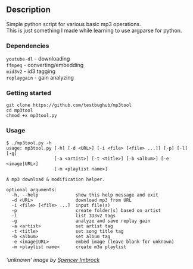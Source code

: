## Description
Simple python script for various basic mp3 operations.  
This is just something I made while learning to use argparse for python.

### Dependencies
`youtube-dl` - downloading  
`ffmpeg` - converting/embedding  
`mid3v2` - id3 tagging  
`replaygain` - gain analyzing

### Getting started
```
git clone https://github.com/testbughub/mp3tool
cd mp3tool
chmod +x mp3tool.py
```

### Usage
```
$ ./mp3tool.py -h
usage: mp3tool.py [-h] [-d <URL>] [-i <file> [<file> ...]] [-p] [-l] [-g]
                  [-a <artist>] [-t <title>] [-b <album>] [-e <image|URL>]
                  [-m <playlist name>]

A mp3 download & modification helper.

optional arguments:
  -h, --help              show this help message and exit
  -d <URL>                download mp3 from URL
  -i <file> [<file> ...]  input file(s)
  -p                      create folder(s) based on artist
  -l                      list ID3v2 tags
  -g                      analyze and save replay gain
  -a <artist>             set artist tag
  -t <title>              set song title tag
  -b <album>              set album tag
  -e <image|URL>          embed image (leave blank for unknown)
  -m <playlist name>      create m3u playlist
  ```
  
  ###### 'unknown' image by [Spencer Imbrock](https://unsplash.com/photos/JAHdPHMoaEA)
